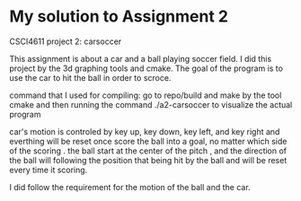 # My solution to Assignment 2
CSCI4611 project 2: carsoccer  


This assignment is about a car and a ball playing soccer field. I did this project by the 3d graphing tools and cmake. The goal of the program is
to use the car to hit the ball in order to scroce.


command that I used for compiling:
go to repo/build and make by the tool cmake and then running the command  ./a2-carsoccer to visualize the actual program


car's motion is controled by key up, key down, key left, and key right  and everthing will be reset once score the ball into a goal, no matter which side of the scoring .
the ball start at the center of the pitch , and the direction of the ball will following the position that being hit by the ball and will be reset every time it scoring.

I did follow the requirement for the motion of the ball and the car.
